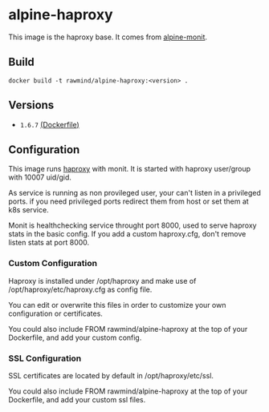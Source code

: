 alpine-haproxy 
==============

This image is the haproxy base. It comes from [alpine-monit][alpine-monit].

## Build

```
docker build -t rawmind/alpine-haproxy:<version> .
```

## Versions

- `1.6.7` [(Dockerfile)](https://github.com/rawmind0/alpine-haproxy/blob/1.6.7/Dockerfile)


## Configuration

This image runs [haproxy][haproxy] with monit. It is started with haproxy user/group with 10007 uid/gid.

As service is running as non provileged user, your can't listen in a privileged ports. if you need privileged ports redirect them from host or set them at k8s service.

Monit is healthchecking service throught port 8000, used to serve haproxy stats in the basic config. If you add a custom haproxy.cfg, don't remove listen stats at port 8000. 

### Custom Configuration

Haproxy is installed under /opt/haproxy and make use of /opt/haproxy/etc/haproxy.cfg as config file.

You can edit or overwrite this files in order to customize your own configuration or certificates.

You could also include FROM rawmind/alpine-haproxy at the top of your Dockerfile, and add your custom config.


### SSL Configuration

SSL certificates are located by default in /opt/haproxy/etc/ssl. 

You could also include FROM rawmind/alpine-haproxy at the top of your Dockerfile, and add your custom ssl files.


[alpine-monit]: https://github.com/rawmind0/alpine-monit/
[haproxy]: http://www.haproxy.org/

